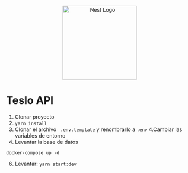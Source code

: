 <p align="center">
  <a href="http://nestjs.com/" target="blank"><img src="https://nestjs.com/img/logo-small.svg" width="200" alt="Nest Logo" /></a>
</p>

# Teslo API

1. Clonar proyecto
2. ```yarn install```
3. Clonar el archivo ``` .env.template``` y renombrarlo a ```.env```
4.Cambiar las variables de entorno 
5. Levantar la base de datos

```
docker-compose up -d
```

6. Levantar: ```yarn start:dev```